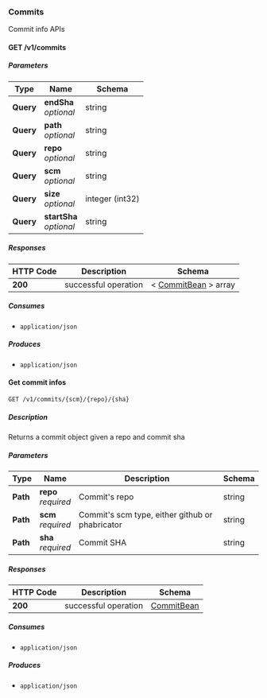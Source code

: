 ### Commits
Commit info APIs


<a name="getcommits"></a>
#### GET /v1/commits

##### Parameters

|Type|Name|Schema|
|---|---|---|
|**Query**|**endSha**  <br>*optional*|string|
|**Query**|**path**  <br>*optional*|string|
|**Query**|**repo**  <br>*optional*|string|
|**Query**|**scm**  <br>*optional*|string|
|**Query**|**size**  <br>*optional*|integer (int32)|
|**Query**|**startSha**  <br>*optional*|string|


##### Responses

|HTTP Code|Description|Schema|
|---|---|---|
|**200**|successful operation|< [CommitBean](#commitbean) > array|


##### Consumes

* `application/json`


##### Produces

* `application/json`


<a name="getcommit"></a>
#### Get commit infos
```
GET /v1/commits/{scm}/{repo}/{sha}
```


##### Description
Returns a commit object given a repo and commit sha


##### Parameters

|Type|Name|Description|Schema|
|---|---|---|---|
|**Path**|**repo**  <br>*required*|Commit's repo|string|
|**Path**|**scm**  <br>*required*|Commit's scm type, either github or phabricator|string|
|**Path**|**sha**  <br>*required*|Commit SHA|string|


##### Responses

|HTTP Code|Description|Schema|
|---|---|---|
|**200**|successful operation|[CommitBean](#commitbean)|


##### Consumes

* `application/json`


##### Produces

* `application/json`


<a name="deploy-constraints_resource"></a>
